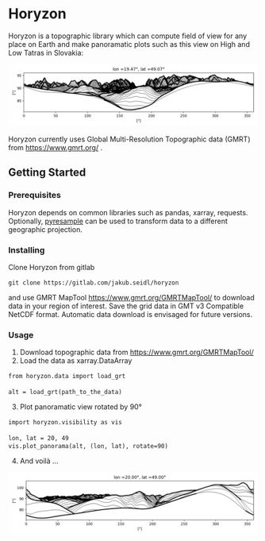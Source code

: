# Horyzon

Horyzon is a topographic library which can compute field of view for any place on Earth and make panoramatic plots such 
as this view on High and Low Tatras in Slovakia: 

![Example output](docs/Slovakia_Low_and_High_Tatras.png) 

Horyzon currently uses Global Multi-Resolution Topographic data (GMRT) from https://www.gmrt.org/ .  

## Getting Started


### Prerequisites

Horyzon depends on common libraries such as pandas, xarray, requests. Optionally, 
[pyresample](https://github.com/pytroll/pyresample) can be used to transform data to a different geographic projection. 

### Installing

Clone Horyzon from gitlab

```
git clone https://gitlab.com/jakub.seidl/horyzon 
```

and use GMRT MapTool https://www.gmrt.org/GMRTMapTool/ to download data in your region of interest. 
Save the grid data in GMT v3 Compatible NetCDF format. Automatic data download is envisaged for future versions.

### Usage

1. Download topographic data from https://www.gmrt.org/GMRTMapTool/
2. Load the data as xarray.DataArray

 ```
 from horyzon.data import load_grt  

 alt = load_grt(path_to_the_data)
 ```
 
3. Plot panoramatic view rotated by 90°

```
import horyzon.visibility as vis

lon, lat = 20, 49
vis.plot_panorama(alt, (lon, lat), rotate=90) 
```

4. And voilà ...

![High Tatras in the distance](docs/Slovakia_High_Tatras_in_distance.png)